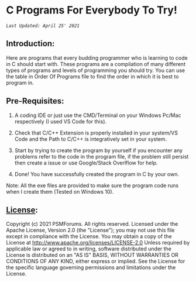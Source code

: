 # C Programs For Everybody To Try!

_`Last Updated: April 25' 2021`_

## Introduction:

Here are programs that every budding programmer who is learning to code in C should start with. 
These programs are a compilation of many different types of programs and levels of programming you should try.
You can use the table in Order Of Programs file to find the order in which it is best to program in.

## Pre-Requisites:

1. A coding IDE or just use the CMD/Terminal on your Windows Pc/Mac respectively (I used VS Code for this).

2. Check that C/C++ Extension is properly installed in your system/VS Code and the Path to C/C++ is integratively set in your system.

3. Start by trying to create the program by yourself if you encounter any problems refer to the code in the program file, 
if the problem still persist then create a issue or use Google/Stack Overlflow for help.

4. Done! You have successfully created the program in C by your own.

Note: All the exe files are provided to make sure the program code runs when I create them (Tested on Windows 10).

## [License](https://github.com/psavarmattas/C-Projects/blob/master/LICENSE):

Copyright (c) 2021 PSMForums. All rights reserved. Licensed under the Apache License, Version 2.0 (the "License"); you may not use this file except in compliance with the License. You may obtain a copy of the License at http://www.apache.org/licenses/LICENSE-2.0 Unless required by applicable law or agreed to in writing, software distributed under the License is distributed on an "AS IS" BASIS, WITHOUT WARRANTIES OR CONDITIONS OF ANY KIND, either express or implied. See the License for the specific language governing permissions and limitations under the License.